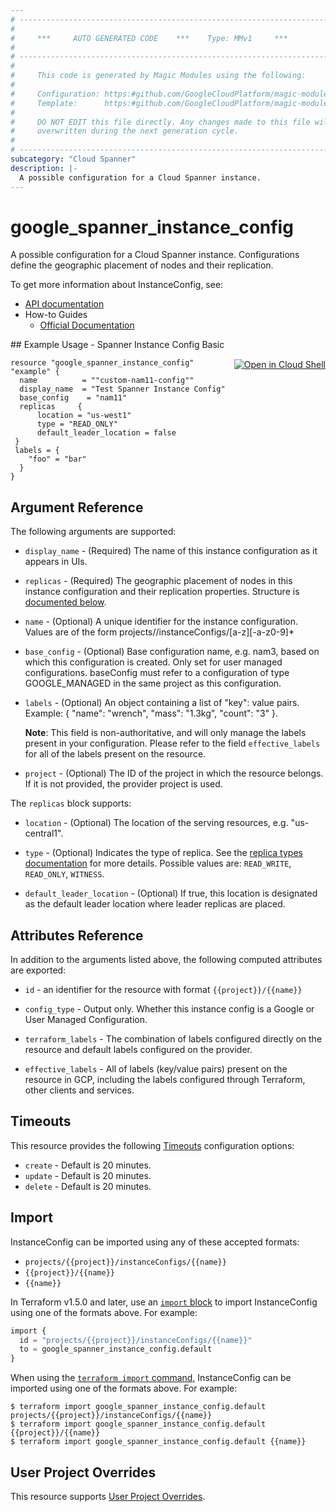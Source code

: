 ```yaml
---
# ----------------------------------------------------------------------------
#
#     ***     AUTO GENERATED CODE    ***    Type: MMv1     ***
#
# ----------------------------------------------------------------------------
#
#     This code is generated by Magic Modules using the following:
#
#     Configuration: https:#github.com/GoogleCloudPlatform/magic-modules/tree/main/mmv1/products/spanner/InstanceConfig.yaml
#     Template:      https:#github.com/GoogleCloudPlatform/magic-modules/tree/main/mmv1/templates/terraform/resource.html.markdown.tmpl
#
#     DO NOT EDIT this file directly. Any changes made to this file will be
#     overwritten during the next generation cycle.
#
# ----------------------------------------------------------------------------
subcategory: "Cloud Spanner"
description: |-
  A possible configuration for a Cloud Spanner instance.
---
```


# google_spanner_instance_config

A possible configuration for a Cloud Spanner instance. Configurations
define the geographic placement of nodes and their replication.


To get more information about InstanceConfig, see:

* [API documentation](https://cloud.google.com/spanner/docs/reference/rest/v1/projects.instanceConfigs)
* How-to Guides
    * [Official Documentation](https://cloud.google.com/spanner/)

<div class = "oics-button" style="float: right; margin: 0 0 -15px">
  <a href="https://console.cloud.google.com/cloudshell/open?cloudshell_git_repo=https%3A%2F%2Fgithub.com%2Fterraform-google-modules%2Fdocs-examples.git&cloudshell_image=gcr.io%2Fcloudshell-images%2Fcloudshell%3Alatest&cloudshell_print=.%2Fmotd&cloudshell_tutorial=.%2Ftutorial.md&cloudshell_working_dir=spanner_instance_config_basic&open_in_editor=main.tf" target="_blank">
    <img alt="Open in Cloud Shell" src="//gstatic.com/cloudssh/images/open-btn.svg" style="max-height: 44px; margin: 32px auto; max-width: 100%;">
  </a>
</div>
## Example Usage - Spanner Instance Config Basic


```hcl
resource "google_spanner_instance_config" "example" {
  name          = ""custom-nam11-config""
  display_name  = "Test Spanner Instance Config"
  base_config    = "nam11"
  replicas     {
      location = "us-west1"
      type = "READ_ONLY"
      default_leader_location = false
 }
 labels = {
    "foo" = "bar"
  }
}
```

## Argument Reference

The following arguments are supported:


* `display_name` -
  (Required)
  The name of this instance configuration as it appears in UIs.

* `replicas` -
  (Required)
  The geographic placement of nodes in this instance configuration and their replication properties.
  Structure is [documented below](#nested_replicas).


* `name` -
  (Optional)
  A unique identifier for the instance configuration. Values are of the
  form projects/<project>/instanceConfigs/[a-z][-a-z0-9]*

* `base_config` -
  (Optional)
  Base configuration name, e.g. nam3, based on which this configuration is created.
  Only set for user managed configurations.
  baseConfig must refer to a configuration of type GOOGLE_MANAGED in the same project as this configuration.

* `labels` -
  (Optional)
  An object containing a list of "key": value pairs.
  Example: { "name": "wrench", "mass": "1.3kg", "count": "3" }.

  **Note**: This field is non-authoritative, and will only manage the labels present in your configuration.
  Please refer to the field `effective_labels` for all of the labels present on the resource.

* `project` - (Optional) The ID of the project in which the resource belongs.
    If it is not provided, the provider project is used.



<a name="nested_replicas"></a>The `replicas` block supports:

* `location` -
  (Optional)
  The location of the serving resources, e.g. "us-central1".

* `type` -
  (Optional)
  Indicates the type of replica.  See the [replica types
  documentation](https://cloud.google.com/spanner/docs/replication#replica_types)
  for more details.
  Possible values are: `READ_WRITE`, `READ_ONLY`, `WITNESS`.

* `default_leader_location` -
  (Optional)
  If true, this location is designated as the default leader location where
  leader replicas are placed.

## Attributes Reference

In addition to the arguments listed above, the following computed attributes are exported:

* `id` - an identifier for the resource with format `{{project}}/{{name}}`

* `config_type` -
  Output only. Whether this instance config is a Google or User Managed Configuration.

* `terraform_labels` -
  The combination of labels configured directly on the resource
   and default labels configured on the provider.

* `effective_labels` -
  All of labels (key/value pairs) present on the resource in GCP, including the labels configured through Terraform, other clients and services.


## Timeouts

This resource provides the following
[Timeouts](https://developer.hashicorp.com/terraform/plugin/sdkv2/resources/retries-and-customizable-timeouts) configuration options:

- `create` - Default is 20 minutes.
- `update` - Default is 20 minutes.
- `delete` - Default is 20 minutes.

## Import


InstanceConfig can be imported using any of these accepted formats:

* `projects/{{project}}/instanceConfigs/{{name}}`
* `{{project}}/{{name}}`
* `{{name}}`


In Terraform v1.5.0 and later, use an [`import` block](https://developer.hashicorp.com/terraform/language/import) to import InstanceConfig using one of the formats above. For example:

```tf
import {
  id = "projects/{{project}}/instanceConfigs/{{name}}"
  to = google_spanner_instance_config.default
}
```

When using the [`terraform import` command](https://developer.hashicorp.com/terraform/cli/commands/import), InstanceConfig can be imported using one of the formats above. For example:

```
$ terraform import google_spanner_instance_config.default projects/{{project}}/instanceConfigs/{{name}}
$ terraform import google_spanner_instance_config.default {{project}}/{{name}}
$ terraform import google_spanner_instance_config.default {{name}}
```

## User Project Overrides

This resource supports [User Project Overrides](https://registry.terraform.io/providers/hashicorp/google/latest/docs/guides/provider_reference#user_project_override).
